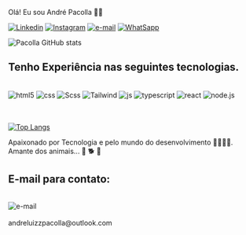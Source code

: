 Olá! Eu sou André Pacolla 🖐🏼

[![Linkedin](https://img.shields.io/badge/LinkedIn-0077B5?style=for-the-badge&logo=linkedin&logoColor=white)](https://www.linkedin.com/in/andrepacolla96/)
[![Instagram](https://img.shields.io/badge/Instagram-E4405F?style=for-the-badge&logo=instagram&logoColor=white)](https://www.instagram.com/andre_pacolla/)
[![e-mail](https://img.shields.io/badge/Gmail-D14836?style=for-the-badge&logo=gmail&logoColor=white)](a19982722969@gmail.com)
[![WhatSapp](https://img.shields.io/badge/WhatsApp-25D366?style=for-the-badge&logo=whatsapp&logoColor=white)](https://linkwhats.app/77edee)



![Pacolla GitHub stats](https://github-readme-stats.vercel.app/api?username=AndrePacolla&show_icons=true&theme=radical)

## Tenho Experiência nas seguintes tecnologias.
 <div style = 'display: inline-block'><br/>
 <img align='center' alt ='html5' src='https://img.shields.io/badge/HTML5-E34F26?style=for-the-badge&logo=html5&logoColor=white'/>
 <img align='center' alt ='css' src='https://img.shields.io/badge/CSS3-1572B6?style=for-the-badge&logo=css3&logoColor=white'/>
 <img align='center' alt ='Scss' src='https://img.shields.io/badge/Sass-CC6699?style=for-the-badge&logo=sass&logoColor=white'/> 
 <img align='center' alt ='Tailwind' src='https://img.shields.io/badge/Tailwind_CSS-38B2AC?style=for-the-badge&logo=tailwind-css&logoColor=white'/> 
 <img align='center' alt ='js' src='https://img.shields.io/badge/JavaScript-F7DF1E?style=for-the-badge&logo=javascript&logoColor=black'>
 <img align='center' alt ='typescript' src='https://img.shields.io/badge/TypeScript-007ACC?style=for-the-badge&logo=typescript&logoColor=white'>
 <img align='center' alt ='react' src='https://img.shields.io/badge/React-20232A?style=for-the-badge&logo=react&logoColor=61DAFB'>
 <img align='center' alt ='node.js' src ='https://img.shields.io/badge/Node.js-43853D?style=for-the-badge&logo=node.js&logoColor=white'>
 <br/>
 <br/>
 <br/>
  

[![Top Langs](https://github-readme-stats.vercel.app/api/top-langs/?username=AndrePacolla&layout=donut)](https://github.com/anuraghazra/github-readme-stats)


Apaixonado por Tecnologia e pelo mundo do desenvolvimento 👨‍💻👨‍💻.
<br/>
Amante dos animais... 🐾 🐕 🦜
<br/>
## E-mail para contato:

<br/>
 <img align='center' alt ='e-mail' src ='https://img.shields.io/badge/Microsoft_Outlook-0078D4?style=for-the-badge&logo=microsoft-outlook&logoColor=white'>
 <br/>
 <br/>
 andreluizzpacolla@outlook.com 


</div>
